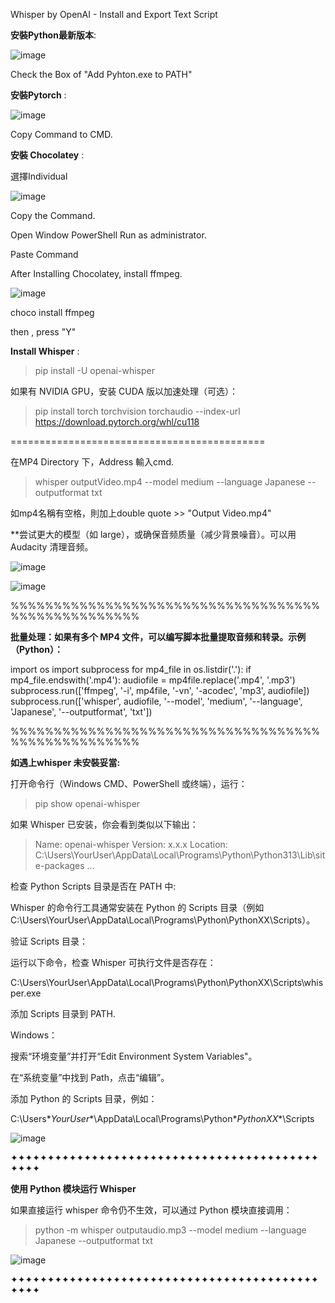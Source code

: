 Whisper by OpenAI - Install and Export Text Script


**安裝Python最新版本**:

 
![image](https://github.com/user-attachments/assets/8a99b1a0-530c-49f7-82cd-34f03dc44b88)



Check the Box of "Add Pyhton.exe to PATH"

**安裝Pytorch** :

 
![image](https://github.com/user-attachments/assets/0661bf6d-8fea-464b-8785-7cbffa9f4e84)



Copy Command to CMD.

**安裝 Chocolatey** :


選擇Individual

![image](https://github.com/user-attachments/assets/bb6326b3-723a-4731-8a1a-d2df0e05b92d)


Copy the Command.

Open Window PowerShell Run as administrator.

Paste Command

After Installing Chocolatey, install ffmpeg.


![image](https://github.com/user-attachments/assets/54939ab3-156e-4970-8efb-c006948c6a3b)



choco install ffmpeg

then , press "Y"

**Install Whisper** :

>pip install -U openai-whisper

如果有 NVIDIA GPU，安装 CUDA 版以加速处理（可选）：

>pip install torch torchvision torchaudio --index-url https://download.pytorch.org/whl/cu118



============================================



在MP4 Directory 下，Address 輸入cmd.

>whisper outputVideo.mp4 --model medium --language Japanese --outputformat txt



如mp4名稱有空格，則加上double quote >> "Output Video.mp4"

**尝试更大的模型（如 large），或确保音频质量（减少背景噪音）。可以用 Audacity 清理音频。


![image](https://github.com/user-attachments/assets/45cfc611-d3d2-49c7-bb1c-74731e2e62f9)



![image](https://github.com/user-attachments/assets/d52099bd-e2ff-4637-9a31-5ea88bc4e899)




%%%%%%%%%%%%%%%%%%%%%%%%%%%%%%%%%%%%%%%%%%%%%%%%%%%

**批量处理：如果有多个 MP4 文件，可以编写脚本批量提取音频和转录。示例（Python）：**

import os
import subprocess
for mp4_file in os.listdir('.'):
if mp4_file.endswith('.mp4'):
audiofile = mp4file.replace('.mp4', '.mp3')
subprocess.run(['ffmpeg', '-i', mp4file, '-vn', '-acodec', 'mp3', audiofile])
subprocess.run(['whisper', audiofile, '--model', 'medium', '--language', 'Japanese', '--outputformat', 'txt'])

%%%%%%%%%%%%%%%%%%%%%%%%%%%%%%%%%%%%%%%%%%%%%%%%%%%

**如遇上whisper 未安裝妥當:**

打开命令行（Windows CMD、PowerShell 或终端），运行：

>pip show openai-whisper


如果 Whisper 已安装，你会看到类似以下输出：


>Name: openai-whisper
Version: x.x.x
Location: C:\Users\YourUser\AppData\Local\Programs\Python\Python313\Lib\site-packages
...



检查 Python Scripts 目录是否在 PATH 中:

Whisper 的命令行工具通常安装在 Python 的 Scripts 目录（例如 C:\Users\YourUser\AppData\Local\Programs\Python\PythonXX\Scripts）。


验证 Scripts 目录： 

运行以下命令，检查 Whisper 可执行文件是否存在：

C:\Users\YourUser\AppData\Local\Programs\Python\PythonXX\Scripts\whisper.exe


添加 Scripts 目录到 PATH.


Windows： 

搜索“环境变量”并打开“Edit Environment System Variables"。

在“系统变量”中找到 Path，点击“编辑”。

添加 Python 的 Scripts 目录，例如：

C:\Users\**YourUser**\AppData\Local\Programs\Python\**PythonXX**\Scripts

![image](https://github.com/user-attachments/assets/bbd65efe-1131-408b-bcf7-d6b7f733b986)




✦✦✦✦✦✦✦✦✦✦✦✦✦✦✦✦✦✦✦✦✦✦✦✦✦✦✦✦✦✦✦✦✦✦✦✦✦✦✦✦✦✦✦✦✦✦

**使用 Python 模块运行 Whisper**

如果直接运行 whisper 命令仍不生效，可以通过 Python 模块直接调用：

>python -m whisper outputaudio.mp3 --model medium --language Japanese --outputformat txt


![image](https://github.com/user-attachments/assets/ca502d71-b55e-4d74-9d65-10aa0449fdab)





✦✦✦✦✦✦✦✦✦✦✦✦✦✦✦✦✦✦✦✦✦✦✦✦✦✦✦✦✦✦✦✦✦✦✦✦✦✦✦✦✦✦✦✦✦✦
